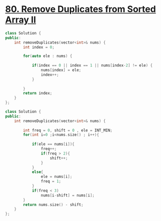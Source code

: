 # [80. Remove Duplicates from Sorted Array II](https://leetcode.com/problems/remove-duplicates-from-sorted-array-ii/description/?envType=study-plan-v2&envId=top-interview-150)

```c++
class Solution {
public:
    int removeDuplicates(vector<int>& nums) {
        int index = 0;

        for(auto ele : nums) {
            
            if(index == 0 || index == 1 || nums[index-2] != ele) {
                nums[index] = ele;
                index++;
            }
            
        }
        return index;
    }
};
```

```c++
class Solution {
public:
    int removeDuplicates(vector<int>& nums) {
        
        int freq = 0, shift = 0 , ele = INT_MIN;
        for(int i=0 ;i<nums.size() ; i++){
            
            if(ele == nums[i]){
                freq++;
                if(freq > 2){
                    shift++;
                }
            }
            else{
                ele = nums[i];
                freq = 1;
            }
            if(freq < 3)
                nums[i-shift] = nums[i];
        }
        return nums.size() - shift;
    }
};
```
